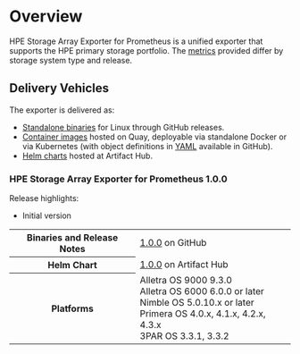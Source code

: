 # Overview

HPE Storage Array Exporter for Prometheus is a unified exporter that supports the HPE primary storage portfolio. The [metrics](../metrics/index.md) provided differ by storage system type and release.

## Delivery Vehicles

The exporter is delivered as:

- [Standalone binaries](https://github.com/hpe-storage/array-exporter/releases) for Linux through GitHub releases.
- [Container images](https://quay.io/repository/hpestorage/array-exporter) hosted on Quay, deployable via standalone Docker or via Kubernetes (with object definitions in [YAML](https://github.com/hpe-storage/co-deployments/tree/master/yaml/array-exporter) available in GitHub).
- [Helm charts](https://artifacthub.io/packages/helm/hpe-storage/hpe-array-exporter/) hosted at Artifact Hub.

### HPE Storage Array Exporter for Prometheus 1.0.0

Release highlights:

- Initial version

<table>
 <tr>
   <th>Binaries and Release Notes</th>
   <td>
    <a href="https://github.com/hpe-storage/array-exporter/releases/tag/v1.0.0">1.0.0</a> on GitHub
   </td>
 </tr>
 <tr>
   <th>Helm Chart</th>
   <td>
    <a href="https://artifacthub.io/packages/helm/hpe-storage/hpe-array-exporter/1.0.0">1.0.0</a> on Artifact Hub
   </td>
 </tr>
 <tr>
   <th>Platforms</th>
   <td>
     Alletra OS 9000 9.3.0<br />
     Alletra OS 6000 6.0.0 or later<br />
     Nimble OS 5.0.10.x or later<br />
     Primera OS 4.0.x, 4.1.x, 4.2.x, 4.3.x<br />
     3PAR OS 3.3.1, 3.3.2
   </td>
 </tr>
 <!-- tr>
   <th>Blogs</th>
   <td>
    <a href="https://FIXME">HPE Alletra Observability for DevOps and Cloud Native with Prometheus</a><br />
    <a href="https://FIXME">Get started with Prometheus and HPE Alletra</a> (tutorial) <br />
   </td>
 </tr -->
</table>

